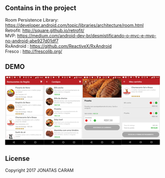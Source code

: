 
## Contains in the project
Room Persistence Library:  https://developer.android.com/topic/libraries/architecture/room.html <br />
Retrofit: http://square.github.io/retrofit/ <br />
MVP: https://medium.com/android-dev-br/desmistificando-o-mvc-e-mvp-no-android-abe927d01df7 <br />
RxAndroid : https://github.com/ReactiveX/RxAndroid  <br />
Fresco : http://frescolib.org/ <br />


## DEMO
![Alt text](https://github.com/JDSCaram/CaseJobInterview/blob/master/screenshots/examplo.png "App")



## License
Copyright 2017 JONATAS CARAM 
